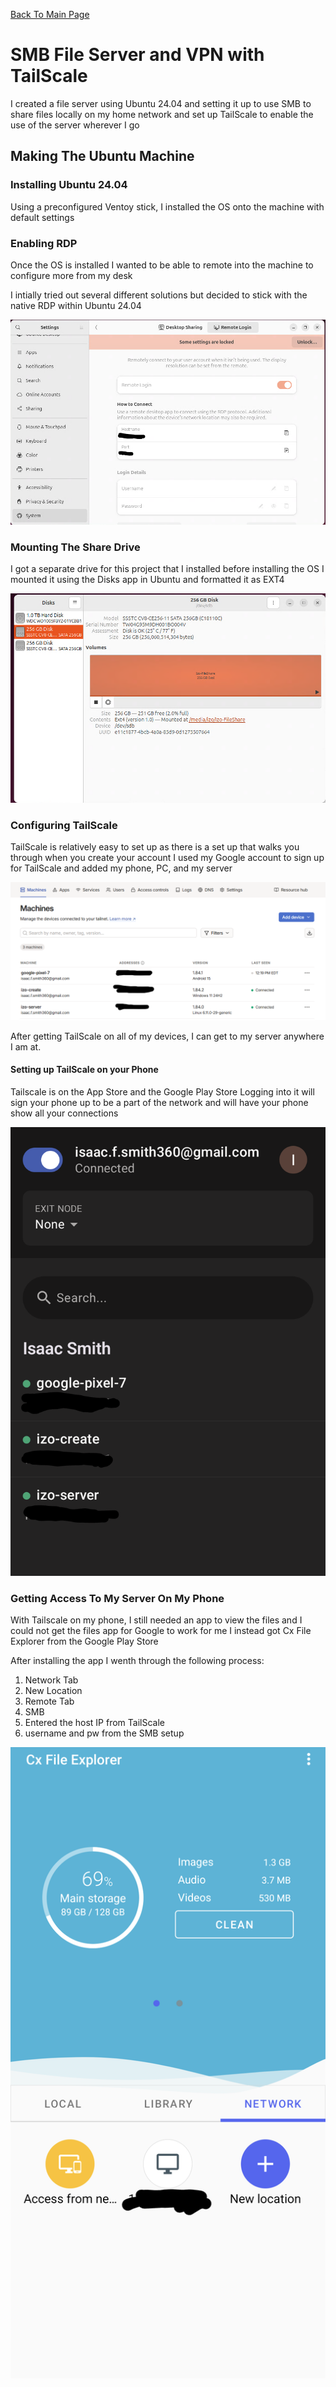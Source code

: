 [Back To Main Page](./index.md)

# SMB File Server and VPN with TailScale

I created a file server using Ubuntu 24.04 and setting it up to use SMB to share files locally on my home network and set up TailScale to enable the use of the server wherever I go

## Making The Ubuntu Machine

### Installing Ubuntu 24.04
Using a preconfigured Ventoy stick, I installed the OS onto the machine with default settings

### Enabling RDP
Once the OS is installed I wanted to be able to remote into the machine to configure more from my desk

I intially tried out several different solutions but decided to stick with the native RDP within Ubuntu 24.04


![RDP Settings](UBRDP.png)


### Mounting The Share Drive
I got a separate drive for this project that I installed before installing the OS
I mounted it using the Disks app in Ubuntu and formatted it as EXT4


![RDP Settings](DisksUb.png)


### Configuring TailScale
TailScale is relatively easy to set up as there is a set up that walks you through when you create your account
I used my Google account to sign up for TailScale and added my phone, PC, and my server

![TailScale PC Console](PCTailScale.png)


After getting TailScale on all of my devices, I can get to my server anywhere I am at.

#### Setting up TailScale on your Phone
Tailscale is on the App Store and the Google Play Store
Logging into it will sign your phone up to be a part of the network and will have your phone show all your connections

![TailScale Mobile App](TSMobile.png)

### Getting Access To My Server On My Phone
With Tailscale on my phone, I still needed an app to view the files and I could not get the files app for Google to work for me
I instead got Cx File Explorer from the Google Play Store

After installing the app I wenth through the following process:

1.  Network Tab
2.  New Location
3.  Remote Tab
4.  SMB
5.  Entered the host IP from TailScale
6.  username and pw from the SMB setup

   ![File Viewer App](FilerViewerMobile.png)
